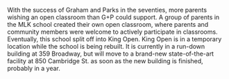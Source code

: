 With the success of Graham and Parks in the seventies, more parents wishing an open classroom than G+P could support. A group of parents in the MLK school created their own open classroom, where parents and community members were welcome to actively participate in classrooms. Eventually, this school split off into King Open. King Open is in a temporary location while the school is being rebuilt. It is currently in a run-down building at 359 Broadway, but will move to a brand-new state-of-the-art facility at 850 Cambridge St. as soon as the new building is finished, probably in a year.